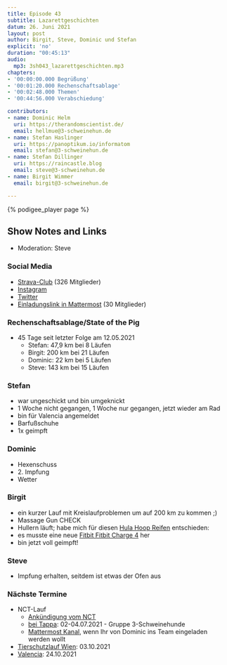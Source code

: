 ```yaml
---
title: Episode 43
subtitle: Lazarettgeschichten
datum: 26. Juni 2021
layout: post
author: Birgit, Steve, Dominic und Stefan
explicit: 'no'
duration: "00:45:13"
audio:
  mp3: 3sh043_lazarettgeschichten.mp3
chapters:
- '00:00:00.000 Begrüßung'
- '00:01:20.000 Rechenschaftsablage'
- '00:02:48.000 Themen'
- '00:44:56.000 Verabschiedung'

contributors:
- name: Dominic Helm
  uri: https://therandomscientist.de/
  email: hellmue@3-schweinehun.de
- name: Stefan Haslinger
  uri: https://panoptikum.io/informatom
  email: stefan@3-schweinehun.de
- name: Stefan Dillinger
  uri: https://raincastle.blog
  email: steve@3-schweinehun.de
- name: Birgit Wimmer
  email: birgit@3-schweinehun.de

---
```


{% podigee_player page %}

## Show Notes and Links

* Moderation: Steve

### Social Media

* [Strava-Club](https://www.strava.com/clubs/3schweinehunde) (326 Mitglieder)
* [Instagram](https://www.instagram.com/3_schweinehunde/)
* [Twitter](https://twitter.com/3schweinehunde)
* [Einladungslink in Mattermost](https://mattermost.informatom.com/signup_user_complete/?id=pniz51hpoiyqumcdeu11463o8h) (30 Mitglieder)

### Rechenschaftsablage/State of the Pig

* 45 Tage seit letzter Folge am 12.05.2021
  * Stefan: 47,9 km bei 8 Läufen
  * Birgit: 200 km bei 21 Läufen
  * Dominic: 22 km bei 5 Läufen
  * Steve: 143 km bei 15 Läufen

### Stefan

* war ungeschickt und bin umgeknickt
* 1 Woche nicht gegangen, 1 Woche nur gegangen, jetzt wieder am Rad
* bin für Valencia angemeldet
* Barfußschuhe
* 1x geimpft

### Dominic

* Hexenschuss
* 2\. Impfung
* Wetter

### Birgit

* ein kurzer Lauf mit Kreislaufproblemen um auf 200 km zu kommen ;)
* Massage Gun CHECK
* Hullern läuft; habe mich für diesen [Hula Hoop Reifen](https://www.amazon.de/gp/product/B091LB7RCY/) entschieden:
* es musste eine neue [Fitbit Fitbit Charge 4](https://www.amazon.de/gp/product/B084CQ41M2/) her
* bin jetzt voll geimpft!

### Steve

* Impfung erhalten, seitdem ist etwas der Ofen aus

### Nächste Termine

* NCT-Lauf
  * [Ankündigung vom NCT](https://www.nct-heidelberg.de/das-nct/newsroom/pressemitteilungen/details/nct-laufend-gegen-krebs-alleine-zusammen-startschuss-am-2-juli-um-18-uhr.html)
  * [bei Tappa](https://tappa.de/nct-lauf): 02-04.07.2021 - Gruppe 3-Schweinehunde
  * [Mattermost Kanal](https://mattermost.informatom.com/schweinehunde/channels/nct-lauf), wenn Ihr von Dominic ins Team eingeladen werden wollt
* [Tierschutzlauf Wien](https://www.tierschutzlauf.at): 03.10.2021
* [Valencia](https://www.valenciaciudaddelrunning.com): 24.10.2021
